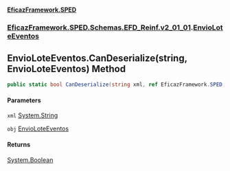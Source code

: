 #### [EficazFramework.SPED](EficazFrameworkSPED.md 'EficazFramework SPED')
### [EficazFramework.SPED.Schemas.EFD_Reinf.v2_01_01](EficazFramework.SPED.Schemas.EFD_Reinf.v2_01_01.md 'EficazFramework.SPED.Schemas.EFD_Reinf.v2_01_01').[EnvioLoteEventos](EficazFramework.SPED.Schemas.EFD_Reinf.v2_01_01/EnvioLoteEventos.md 'EficazFramework.SPED.Schemas.EFD_Reinf.v2_01_01.EnvioLoteEventos')

## EnvioLoteEventos.CanDeserialize(string, EnvioLoteEventos) Method

```csharp
public static bool CanDeserialize(string xml, ref EficazFramework.SPED.Schemas.EFD_Reinf.v2_01_01.EnvioLoteEventos obj);
```
#### Parameters

<a name='EficazFramework.SPED.Schemas.EFD_Reinf.v2_01_01.EnvioLoteEventos.CanDeserialize(string,EficazFramework.SPED.Schemas.EFD_Reinf.v2_01_01.EnvioLoteEventos).xml'></a>

`xml` [System.String](https://docs.microsoft.com/en-us/dotnet/api/System.String 'System.String')

<a name='EficazFramework.SPED.Schemas.EFD_Reinf.v2_01_01.EnvioLoteEventos.CanDeserialize(string,EficazFramework.SPED.Schemas.EFD_Reinf.v2_01_01.EnvioLoteEventos).obj'></a>

`obj` [EnvioLoteEventos](EficazFramework.SPED.Schemas.EFD_Reinf.v2_01_01/EnvioLoteEventos.md 'EficazFramework.SPED.Schemas.EFD_Reinf.v2_01_01.EnvioLoteEventos')

#### Returns
[System.Boolean](https://docs.microsoft.com/en-us/dotnet/api/System.Boolean 'System.Boolean')